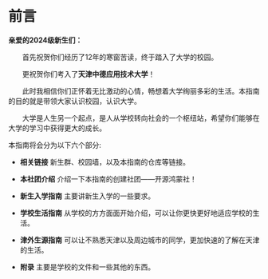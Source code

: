 # 前言

**亲爱的2024级新生们：**

  首先祝贺你们经历了12年的寒窗苦读，终于踏入了大学的校园。  

  更祝贺你们考入了**天津中德应用技术大学**！  

  此时我相信你们正怀着无比激动的心情，畅想着大学绚丽多彩的生活。本指南的目的就是带领大家认识校园，认识大学。  

  大学是人生另一个起点，是人从学校转向社会的一个枢纽站，希望你们能够在大学的学习中获得更大的成长。  


本指南将会分为以下六个部分:

- **相关链接**  新生群、校园墙，以及本指南的仓库等链接。

- **本社团介绍**  介绍一下本指南的创建社团——开源鸿蒙社！
  
- **新生入学指南**  主要讲新生入学的一些要求。

- **学校生活指南**  从学校的方方面面开始介绍，可以让你更快更好地适应学校的生活。

- **津外生源指南**  可以让不熟悉天津以及周边城市的同学，更加快速的了解在天津的生活。

- **附录**  主要是学校的文件和一些其他的东西。